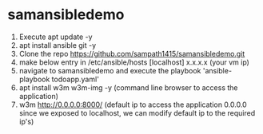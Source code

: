 # samansibledemo

1) Execute apt update -y
2) apt install ansible git -y
3) Clone the repo https://github.com/sampath1415/samansibledemo.git
4) make below entry in /etc/ansible/hosts
  [localhost]
  x.x.x.x (your vm ip)
5) navigate to samansibledemo and execute the playbook 'ansible-playbook todoapp.yaml'
6) apt install w3m w3m-img -y (command line browser to access the application)
7) w3m http://0.0.0.0:8000/ (default ip to access the application 0.0.0.0 since we exposed to localhost, we can modify default ip to the required ip's)
